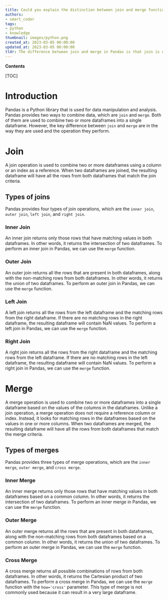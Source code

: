 ```yaml
---
title: Could you explain the distinction between join and merge functions in pandas?
authors:
- smart_coder
tags:
- python
- knowledge
thumbnail: images/python.png
created_at: 2023-03-05 00:00:00
updated_at: 2023-03-05 00:00:00
tldr: The difference between join and merge in Pandas is that join is used to combine data based on the index column, while merge is used to combine data based on one or more common columns.
---
```


**Contents**

[TOC]

# Introduction

Pandas is a Python library that is used for data manipulation and analysis. Pandas provides two ways to combine data, which are `join` and `merge`. Both of them are used to combine two or more dataframes into a single dataframe. However, the key difference between `join` and `merge` are in the way they are used and the operation they perform.

# Join

A join operation is used to combine two or more dataframes using a column or an index as a reference. When two dataframes are joined, the resulting dataframe will have all the rows from both dataframes that match the join criteria.

## Types of joins

Pandas provides four types of join operations, which are the `inner join`, `outer join`, `left join`, and `right join`.

### Inner Join

An inner join returns only those rows that have matching values in both dataframes. In other words, it returns the intersection of two dataframes. To perform an inner join in Pandas, we can use the `merge` function.

### Outer Join

An outer join returns all the rows that are present in both dataframes, along with the non-matching rows from both dataframes. In other words, it returns the union of two dataframes. To perform an outer join in Pandas, we can use the `merge` function.

### Left Join

A left join returns all the rows from the left dataframe and the matching rows from the right dataframe. If there are no matching rows in the right dataframe, the resulting dataframe will contain NaN values. To perform a left join in Pandas, we can use the `merge` function.

### Right Join

A right join returns all the rows from the right dataframe and the matching rows from the left dataframe. If there are no matching rows in the left dataframe, the resulting dataframe will contain NaN values. To perform a right join in Pandas, we can use the `merge` function.


# Merge

A merge operation is used to combine two or more dataframes into a single dataframe based on the values of the columns in the dataframes. Unlike a join operation, a merge operation does not require a reference column or index. Instead, it looks for matching rows in the dataframes based on the values in one or more columns. When two dataframes are merged, the resulting dataframe will have all the rows from both dataframes that match the merge criteria.

## Types of merges

Pandas provides three types of merge operations, which are the `inner merge`, `outer merge`, and `cross merge`.

### Inner Merge

An inner merge returns only those rows that have matching values in both dataframes based on a common column. In other words, it returns the intersection of two dataframes. To perform an inner merge in Pandas, we can use the `merge` function.

### Outer Merge

An outer merge returns all the rows that are present in both dataframes, along with the non-matching rows from both dataframes based on a common column. In other words, it returns the union of two dataframes. To perform an outer merge in Pandas, we can use the `merge` function.

### Cross Merge

A cross merge returns all possible combinations of rows from both dataframes. In other words, it returns the Cartesian product of two dataframes. To perform a cross merge in Pandas, we can use the `merge` function with the `how='cross'` parameter. This type of merge is not commonly used because it can result in a very large dataframe.
